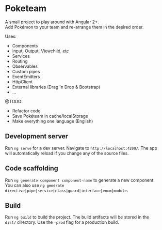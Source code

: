 # Poketeam

A small project to play around with Angular 2+.<br />
Add Pokémon to your team and re-arrange them in the desired order.

Uses:
* Components
* Input, Output, Viewchild, etc
* Services
* Routing
* Observables
* Custom pipes
* EventEmitters
* HttpClient
* External libraries (Drag 'n Drop & Bootstrap)
* ...

@TODO:
* Refactor code
* Save Pokéteam in cache/localStorage
* Make everything one language (English)

## Development server

Run `ng serve` for a dev server. Navigate to `http://localhost:4200/`. The app will automatically reload if you change any of the source files.

## Code scaffolding

Run `ng generate component component-name` to generate a new component. You can also use `ng generate directive|pipe|service|class|guard|interface|enum|module`.

## Build

Run `ng build` to build the project. The build artifacts will be stored in the `dist/` directory. Use the `-prod` flag for a production build.
